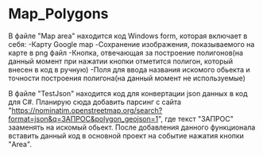 # Map_Polygons
В файле "Map area" находится код Windows form, которая включает в себя:
-Карту Google map
-Сохранение изображения, показываемого на карте в png файл
-Кнопка, отвечающая за построение полигонов(на данный момент при нажатии кнопки отметится полигон, который внесен в код в ручную)
-Поля для ввода названия искомого обьекта и точности построения полигона(на данный момент не используемые)

В файле "TestJson" находится код для конвертации json данных в код для C#. Планирую сюда добавить парсинг с сайта "https://nominatim.openstreetmap.org/search?format=json&q=ЗАПРОС&polygon_geojson=1", где текст "ЗАПРОС" зааменять на искомый обьект. После добавления данного функционала вставить данный код в основной проект на событие нажатия кнопки "Area".

